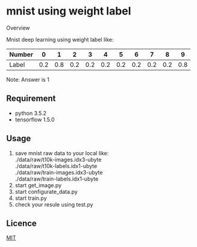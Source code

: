 mnist using weight label
====

Overview

Mnist deep learning using weight label like:

|Number| 0| 1| 2| 3| 4| 5| 6| 7| 8| 9|
|-|-|-|-|-|-|-|-|-|-|-|
|Label| 0.2| 0.8 | 0.2 |  0.2| 0.2 | 0.2| 0.2| 0.2| 0.2| 0.8|
Note: Answer is 1

## Requirement

- python 3.5.2
- tensorflow 1.5.0

## Usage

1. save mnist raw data to your local like:  
./data/raw/t10k-images.idx3-ubyte  
./data/raw/t10k-labels.idx1-ubyte  
./data/raw/train-images.idx3-ubyte  
./data/raw/train-labels.idx1-ubyte  
1. start get_image.py
1. start configurate_data.py
1. start train.py
1. check your resule using test.py

## Licence

[MIT](https://github.com/tcnksm/tool/blob/master/LICENCE)
